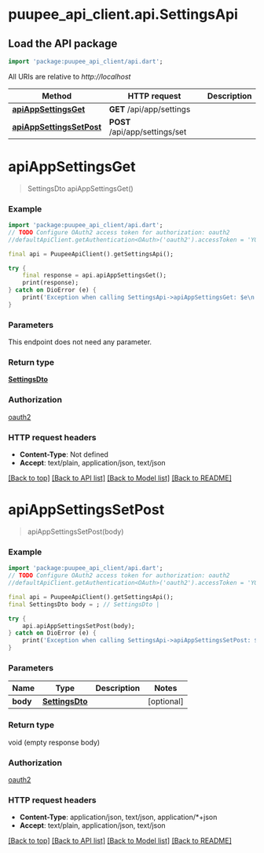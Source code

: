 # puupee_api_client.api.SettingsApi

## Load the API package
```dart
import 'package:puupee_api_client/api.dart';
```

All URIs are relative to *http://localhost*

Method | HTTP request | Description
------------- | ------------- | -------------
[**apiAppSettingsGet**](SettingsApi.md#apiappsettingsget) | **GET** /api/app/settings | 
[**apiAppSettingsSetPost**](SettingsApi.md#apiappsettingssetpost) | **POST** /api/app/settings/set | 


# **apiAppSettingsGet**
> SettingsDto apiAppSettingsGet()



### Example
```dart
import 'package:puupee_api_client/api.dart';
// TODO Configure OAuth2 access token for authorization: oauth2
//defaultApiClient.getAuthentication<OAuth>('oauth2').accessToken = 'YOUR_ACCESS_TOKEN';

final api = PuupeeApiClient().getSettingsApi();

try {
    final response = api.apiAppSettingsGet();
    print(response);
} catch on DioError (e) {
    print('Exception when calling SettingsApi->apiAppSettingsGet: $e\n');
}
```

### Parameters
This endpoint does not need any parameter.

### Return type

[**SettingsDto**](SettingsDto.md)

### Authorization

[oauth2](../README.md#oauth2)

### HTTP request headers

 - **Content-Type**: Not defined
 - **Accept**: text/plain, application/json, text/json

[[Back to top]](#) [[Back to API list]](../README.md#documentation-for-api-endpoints) [[Back to Model list]](../README.md#documentation-for-models) [[Back to README]](../README.md)

# **apiAppSettingsSetPost**
> apiAppSettingsSetPost(body)



### Example
```dart
import 'package:puupee_api_client/api.dart';
// TODO Configure OAuth2 access token for authorization: oauth2
//defaultApiClient.getAuthentication<OAuth>('oauth2').accessToken = 'YOUR_ACCESS_TOKEN';

final api = PuupeeApiClient().getSettingsApi();
final SettingsDto body = ; // SettingsDto | 

try {
    api.apiAppSettingsSetPost(body);
} catch on DioError (e) {
    print('Exception when calling SettingsApi->apiAppSettingsSetPost: $e\n');
}
```

### Parameters

Name | Type | Description  | Notes
------------- | ------------- | ------------- | -------------
 **body** | [**SettingsDto**](SettingsDto.md)|  | [optional] 

### Return type

void (empty response body)

### Authorization

[oauth2](../README.md#oauth2)

### HTTP request headers

 - **Content-Type**: application/json, text/json, application/*+json
 - **Accept**: text/plain, application/json, text/json

[[Back to top]](#) [[Back to API list]](../README.md#documentation-for-api-endpoints) [[Back to Model list]](../README.md#documentation-for-models) [[Back to README]](../README.md)

